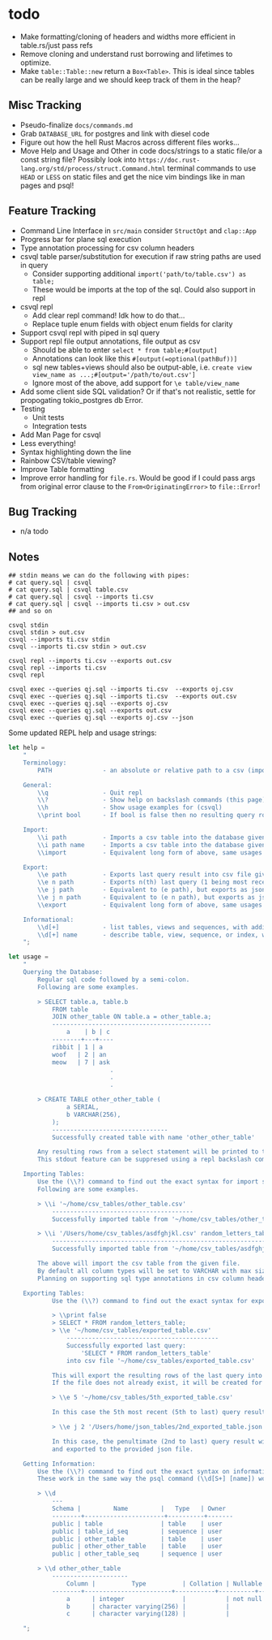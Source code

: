# todo
 - Make formatting/cloning of headers and widths more efficient in table.rs/just pass refs
 - Remove cloning and understand rust borrowing and lifetimes to optimize.
 - Make `table::Table::new` return a `Box<Table>`. This is ideal since tables can be really large and we should keep track of them in the heap?

## Misc Tracking
 - Pseudo-finalize `docs/commands.md`
 - Grab `DATABASE_URL` for postgres and link with diesel code
 - Figure out how the hell Rust Macros across different files works...
 - Move Help and Usage and Other in code docs/strings to a static file/or a const string file? Possibly look into `https://doc.rust-lang.org/std/process/struct.Command.html` terminal commands to use `HEAD` or `LESS` on static files and get the nice vim bindings like in man pages and psql!

## Feature Tracking
 - Command Line Interface in `src/main` consider `StructOpt` and `clap::App`
 - Progress bar for plane sql execution
 - Type annotation processing for csv column headers
 - csvql table parser/substitution for execution if raw string paths are used in query
 	+ Consider supporting additional `import('path/to/table.csv') as table;`
	+ These would be imports at the top of the sql. Could also support in repl
 - csvql repl
	+ Add clear repl command! Idk how to do that...
	+ Replace tuple enum fields with object enum fields for clarity
 - Support csvql repl with piped in sql query
 - Support repl file output annotations, file output as csv
	+ Should be able to enter `select * from table;#[output]`
	+ Annotations can look like this `#[output(=optional(pathBuf))]`
	+ sql new tables+views should also be output-able, i.e. `create view view_name as ...;#[output='/path/to/out.csv']`
	+ Ignore most of the above, add support for `\e table/view_name`
 - Add some client side SQL validation? Or if that's not realistic, settle for propogating tokio_postgres db Error.
 - Testing
	+ Unit tests
	+ Integration tests
 - Add Man Page for csvql
 - Less everything!
 - Syntax highlighting down the line
 - Rainbow CSV/table viewing?
 - Improve Table formatting
 - Improve error handling for `file.rs`. Would be good if I could pass args from original error clause to the `From<OriginatingError>` to `file::Error`!

## Bug Tracking
 - n/a todo

## Notes
```
## stdin means we can do the following with pipes:
# cat query.sql | csvql
# cat query.sql | csvql table.csv
# cat query.sql | csvql --imports ti.csv
# cat query.sql | csvql --imports ti.csv > out.csv
## and so on

csvql stdin
csvql stdin > out.csv
csvql --imports ti.csv stdin
csvql --imports ti.csv stdin > out.csv

csvql repl --imports ti.csv --exports out.csv
csvql repl --imports ti.csv
csvql repl

csvql exec --queries qj.sql --imports ti.csv  --exports oj.csv
csvql exec --queries qj.sql --imports ti.csv  --exports out.csv
csvql exec --queries qj.sql --exports oj.csv
csvql exec --queries qj.sql --exports out.csv
csvql exec --queries qj.sql --exports oj.csv --json
```

Some updated REPL help and usage strings:
```rust
let help =
	"
	Terminology:
		PATH              - an absolute or relative path to a csv (imports) or json file (exports can be csv or json)

	General:
		\\q               - Quit repl
		\\?               - Show help on backslash commands (this page)
		\\h               - Show usage examples for (csvql)
		\\print bool      - If bool is false then no resulting query rows will be printed to repl, vice versa

	Import:
		\\i path          - Imports a csv table into the database given a PATH
		\\i path name     - Imports a csv table into the database given a PATH and aliases the table with given name
		\\import          - Equivalent long form of above, same usages

	Export:
		\\e path          - Exports last query result into csv file given a PATH, equivalent to (\\e 1 path)
		\\e n path        - Exports n(th) last query (1 being most recent, max 5 query history size) into csv file
		\\e j path        - Equivalent to (e path), but exports as json
		\\e j n path      - Equivalent to (e n path), but exports as json
		\\export          - Equivalent long form of above, same usages

	Informational:
		\\d[+]            - list tables, views and sequences, with additional information if (+) is used
		\\d[+] name       - describe table, view, sequence, or index, with additional information if (+) is used
	";

let usage =
	"
	Querying the Database:
		Regular sql code followed by a semi-colon.
		Following are some examples.

		> SELECT table.a, table.b
			FROM table
			JOIN other_table ON table.a = other_table.a;
			--------------------------------------------
				a    | b | c
			--------+---+----
			ribbit | 1 | a
			woof   | 2 | an
			meow   | 7 | ask
							.
							.
							.

		> CREATE TABLE other_other_table (
				a SERIAL,
				b VARCHAR(256),
			);
			--------------------------------
			Successfully created table with name 'other_other_table'

		Any resulting rows from a select statement will be printed to the repl.
		This stdout feature can be suppresed using a repl backslash command (\\print).

	Importing Tables:
		Use the (\\?) command to find out the exact syntax for import statements.
		Following are some examples.

		> \\i '~/home/csv_tables/other_table.csv'
			---------------------------------------
			Successfully imported table from '~/home/csv_tables/other_table.csv' as 'other_table'

		> \\i '/Users/home/csv_tables/asdfghjkl.csv' random_letters_table
			---------------------------------------------------------------
			Successfully imported table from '~/home/csv_tables/asdfghjkl.csv' as 'random_letters_table'

		The above will import the csv table from the given file.
		By default all column types will be set to VARCHAR with max size of 1 GB.
		Planning on supporting sql type annotations in csv column header.

	Exporting Tables:
			Use the (\\?) command to find out the exact syntax for export statements.

			> \\print false
			> SELECT * FROM random_letters_table;
			> \\e '~/home/csv_tables/exported_table.csv'
				------------------------------------------
				Successfully exported last query:
					'SELECT * FROM random_letters_table'
				into csv file '~/home/csv_tables/exported_table.csv'

			This will export the resulting rows of the last query into the provided csv file.
			If the file does not already exist, it will be created for you.

			> \\e 5 '~/home/csv_tables/5th_exported_table.csv'

			In this case the 5th most recent (5th to last) query result will be exported.

			> \\e j 2 '/Users/home/json_tables/2nd_exported_table.json'

			In this case, the penultimate (2nd to last) query result will be formatted as json
			and exported to the provided json file.

	Getting Information:
		Use the (\\?) command to find out the exact syntax on informational statements.
		These work in the same way the psql command (\\d[S+] [name]) works.

		> \\d
			---
			Schema |         Name         |   Type   | Owner
			--------+----------------------+----------+-------
			public | table                | table    | user
			public | table_id_seq         | sequence | user
			public | other_table          | table    | user
			public | other_other_table    | table    | user
			public | other_table_seq      | sequence | user

		> \\d other_other_table
			---------------------
				Column |          Type          | Collation | Nullable |             Default
			--------+------------------------+-----------+----------+---------------------------------
				a      | integer                |           | not null | nextval('test_a_seq'::regclass)
				b      | character varying(256) |           |          |
				c      | character varying(128) |           |          |

	";
```